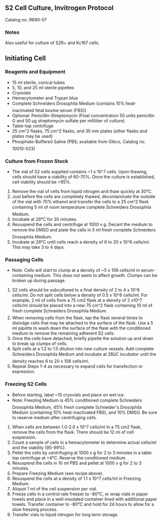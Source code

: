 ## S2 Cell Culture, Invitrogen Protocol
Catalog no. R690-07

### Notes
Also useful for culture of S2R+ and Kc167 cells. 

## Initiating Cell 

### Reagents and Equipment
* 15 ml sterile, conical tubes
* 5, 10, and 25 ml sterile pipettes
* Cryovials
* Hemacytometer and Trypan blue
* Complete Schneiders Drosophila Medium (contains 10% heat-inactivated fetal
bovine serum (FBS))
* Optional: Penicillin-Streptomycin (Final concentration 50 units penicillin G and
50 μg streptomycin sulfate per milliliter of culture)
* Table-top centrifuge
* 25 cm^2 flasks, 75 cm^2 flasks, and 35 mm plates (other flasks and plates may be used)
* Phosphate-Buffered Saline (PBS; available from Gibco, Catalog no. 10010-023)

### Culture from Frozen Stock 
* The vial of S2 cells supplied contains ~1 x 10^7 cells. Upon thawing, cells should have a viability of 60-70%. Once the culture is established, cell viability should be >95%.
1. Remove the vial of cells from liquid nitrogen and thaw quickly at 30°C.
2. Just before the cells are completely thawed, decontaminate the outside of the vial
with 70% ethanol and transfer the cells to a 25 cm^2 flask containing 5 ml of room
temperature complete Schneiders Drosophila Medium.
3. Incubate at 28°C for 30 minutes.
4. Resuspend the cells and centrifuge at 1000 x g. Decant the medium to remove the
DMSO and plate the cells in 5 ml fresh complete Schneiders Drosophila Medium.
5. Incubate at 28°C until cells reach a density of 6 to 20 x 10^6 cells/ml. This may take 3
to 4 days.

### Passaging Cells 
* Note: Cells will start to clump at a density of ~5 x 106 cells/ml in serum-containing medium. This does not seem to affect growth. Clumps can be broken up during passage.
1. S2 cells should be subcultured to a final density of 2 to 4 x 10^6 cells/ml. Do not split
cells below a density of 0.5 x 10^6 cells/ml.
For example, 2 ml of cells from a 75 cm2 flask at a density of 2 x10^7 cells/ml should
be placed into a new 75 cm^2 flask containing 10 ml of fresh complete Schneiders
Drosophila Medium.
2. When removing cells from the flask, tap the flask several times to dislodge cells that
may be attached to the surface of the flask. Use a 5 ml pipette to wash down the
surface of the flask with the conditioned medium to remove the remaining adherent
S2 cells.
3. Once the cells have detached, briefly pipette the solution up and down to break up
clumps of cells.
4. Split cells at a 1:2 to 1:5 dilution into new culture vessels. Add complete Schneiders
Drosophila Medium and incubate at 28ûC incubator until the density reaches
6 to 20 x 106 cells/ml.
5. Repeat Steps 1-4 as necessary to expand cells for transfection or expression.

### Freezing S2 Cells 
*  Before starting, label ~15 cryovials and place on wet ice.
* Note: Freezing Medium is 45% conditioned complete Schneiders Drosophila Medium, 45% fresh complete Schneider's Drosophila Medium (containing 10% heat-inactivated FBS), and 10% DMSO. Be sure to reserve medium after centrifuging cells.
1. When cells are between 1.0-2.0 x 10^7 cells/ml in a 75 cm2 flask, remove the cells
from the flask. There should be 12 ml of cell suspension.
2. Count a sample of cells in a hemacytometer to determine actual cells/ml and the
viability (95-99%).
3. Pellet the cells by centrifuging at 1000 x g for 2 to 3 minutes in a table top centrifuge
at +4°C. Reserve the conditioned medium.
4. Resuspend the cells in 10 ml PBS and pellet at 1000 x g for 2 to 3 minutes.
5. Prepare Freezing Medium (see recipe above).
6. Resuspend the cells at a density of 1.1 x 10^7 cells/ml in Freezing Medium.
7. Aliquot 1 ml of the cell suspension per vial.
8. Freeze cells in a control rate freezer to -80°C, or wrap vials in paper towels and place
in a well-insulated container lined with additional paper towels. Transfer container to
-80°C and hold for 24 hours to allow for a slow freezing process.
9. Transfer vials to liquid nitrogen for long term storage.